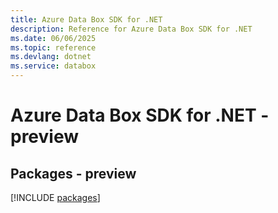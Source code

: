 ```yaml
---
title: Azure Data Box SDK for .NET
description: Reference for Azure Data Box SDK for .NET
ms.date: 06/06/2025
ms.topic: reference
ms.devlang: dotnet
ms.service: databox
---
```

# Azure Data Box SDK for .NET - preview
## Packages - preview
[!INCLUDE [packages](data-box-index.md)]